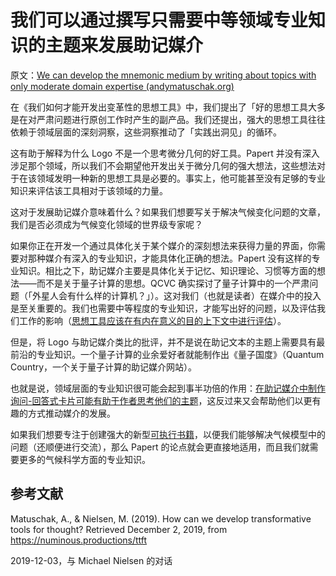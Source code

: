 # 我们可以通过撰写只需要中等领域专业知识的主题来发展助记媒介

原文：[We can develop the mnemonic medium by writing about topics with only moderate domain expertise (andymatuschak.org)](https://notes.andymatuschak.org/z6LEquSV2snbPHMcZ1ViRNVpVqXUP6uJRq9sB)

在《我们如何才能开发出变革性的思想工具》中，我们提出了「好的思想工具大多是在对严肃问题进行原创工作时产生的副产品。我们还提出，强大的思想工具往往依赖于领域层面的深刻洞察，这些洞察推动了「实践出洞见」的循环。

这有助于解释为什么 Logo 不是一个思考微分几何的好工具。Papert 并没有深入涉足那个领域，所以我们不会期望他开发出关于微分几何的强大想法，这些想法对于在该领域发明一种新的思想工具是必要的。事实上，他可能甚至没有足够的专业知识来评估该工具相对于该领域的力量。

这对于发展助记媒介意味着什么？如果我们想要写关于解决气候变化问题的文章，我们是否必须成为气候变化领域的世界级专家呢？

如果你正在开发一个通过具体化关于某个媒介的深刻想法来获得力量的界面，你需要对那种媒介有深入的专业知识，才能具体化正确的想法。Papert 没有这样的专业知识。相比之下，助记媒介主要是具体化关于记忆、知识理论、习惯等方面的想法——而不是关于量子计算的思想。QCVC 确实探讨了量子计算中的一个严肃问题（「外星人会有什么样的计算机？」）。这对我们（也就是读者）在媒介中的投入是至关重要的。我们也需要中等程度的专业知识，才能写出好的问题，以及评估我们工作的影响（[思想工具应该在有内在意义的目的上下文中进行评估](https://notes.andymatuschak.org/z494jinM6aNqjzLuVenhH3tkgMWuDgzby3odm)）。

但是，将 Logo 与助记媒介类比的批评，并不是说在助记文本的主题上需要具有最前沿的专业知识。一个量子计算的业余爱好者就能制作出《量子国度》（Quantum Country，一个关于量子计算的助记媒介网站）。

也就是说，领域层面的专业知识很可能会起到事半功倍的作用：[在助记媒介中制作询问-回答式卡片可能有助于作者思考他们的主题](https://notes.andymatuschak.org/z5NRACdMmrg8YjKmcjse5zkrUCj4fvhmH1W8h)，这反过来又会帮助他们以更有趣的方式推动媒介的发展。

如果我们想要专注于创建强大的新型[可执行书籍](https://notes.andymatuschak.org/z2UKZTkAbLUKR85d92gqB7ahoxcS2tpB2ah2)，以便我们能够解决气候模型中的问题（还顺便进行交流），那么 Papert 的论点就会更直接地适用，而且我们就需要更多的气候科学方面的专业知识。

## 参考文献

Matuschak, A., & Nielsen, M. (2019). How can we develop transformative tools for thought? Retrieved December 2, 2019, from https://numinous.productions/ttft

2019-12-03，与 Michael Nielsen 的对话
